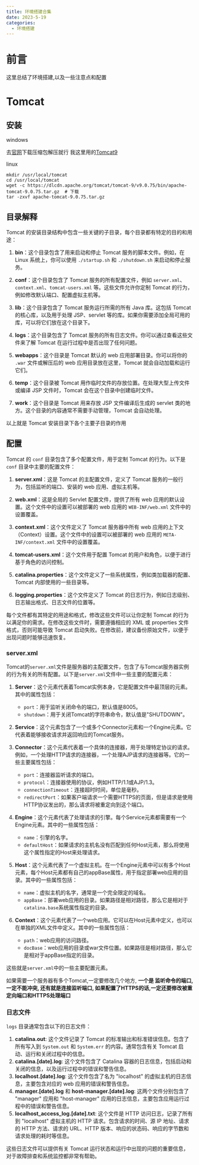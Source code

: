 ```yaml
---
title: 环境搭建合集
date: 2023-5-19
categories:
  - 环境搭建
---
```


# 前言

这里总结了环境搭建,以及一些注意点和配置

# Tomcat

## 安装

windows

去[官网](https://tomcat.apache.org/)下载压缩包解压就行 我这里用的[Tomcat9](https://dlcdn.apache.org/tomcat/tomcat-9/v9.0.75/bin/apache-tomcat-9.0.75-windows-x64.zip)

linux

```shell
mkdir /usr/local/tomcat
cd /usr/local/tomcat
wget -c https://dlcdn.apache.org/tomcat/tomcat-9/v9.0.75/bin/apache-tomcat-9.0.75.tar.gz  # 下载
tar -zxvf apache-tomcat-9.0.75.tar.gz 
```

## 目录解释

Tomcat 的安装目录结构中包含一些关键的子目录，每个目录都有特定的目的和用途：

1. **bin**：这个目录包含了用来启动和停止 Tomcat 服务的脚本文件。例如，在 Linux 系统上，你可以使用 `./startup.sh` 和 `./shutdown.sh` 来启动和停止服务。

2. **conf**：这个目录包含了 Tomcat 服务的所有配置文件，例如 `server.xml`、`context.xml`、`tomcat-users.xml` 等。这些文件允许你定制 Tomcat 的行为，例如修改默认端口、配置虚拟主机等。

3. **lib**：这个目录包含了 Tomcat 服务运行所需的所有 Java 库。这包括 Tomcat 的核心库，以及用于处理 JSP、servlet 等的库。如果你需要添加全局可用的库，可以将它们放在这个目录下。

4. **logs**：这个目录包含了 Tomcat 服务的所有日志文件。你可以通过查看这些文件来了解 Tomcat 在运行过程中是否出现了任何问题。

5. **webapps**：这个目录是 Tomcat 默认的 web 应用部署目录。你可以将你的 `.war` 文件或解压后的 web 应用目录放在这里，Tomcat 就会自动加载和运行它们。

6. **temp**：这个目录被 Tomcat 用作临时文件的存放位置。在处理大型上传文件或编译 JSP 文件时，Tomcat 会在这个目录中创建临时文件。

7. **work**：这个目录是 Tomcat 用来存放 JSP 文件编译后生成的 servlet 类的地方。这个目录的内容通常不需要手动管理，Tomcat 会自动处理。

以上就是 Tomcat 安装目录下各个主要子目录的作用

## 配置

Tomcat 的 `conf` 目录包含了多个配置文件，用于定制 Tomcat 的行为。以下是 `conf` 目录中主要的配置文件：

1. **server.xml**：这是 Tomcat 的主配置文件，定义了 Tomcat 服务的一般行为，包括监听的端口、安装的 web 应用、虚拟主机等。

2. **web.xml**：这是全局的 Servlet 配置文件，提供了所有 web 应用的默认设置。这个文件中的设置可以被部署的 web 应用的 `WEB-INF/web.xml` 文件中的设置覆盖。

3. **context.xml**：这个文件定义了 Tomcat 服务器中所有 web 应用的上下文（Context）设置。这个文件中的设置可以被部署的 web 应用的 `META-INF/context.xml` 文件中的设置覆盖。

4. **tomcat-users.xml**：这个文件用于配置 Tomcat 的用户和角色，以便于进行基于角色的访问控制。

5. **catalina.properties**：这个文件定义了一些系统属性，例如类加载器的配置、Tomcat 内部使用的一些目录等。

6. **logging.properties**：这个文件定义了 Tomcat 的日志行为，例如日志级别、日志输出格式、日志文件的位置等。

每个文件都有其特定的用途和格式，修改这些文件可以让你定制 Tomcat 的行为以满足你的需求。在修改这些文件时，需要遵循相应的 XML 或 properties 文件格式，否则可能导致 Tomcat 启动失败。在修改前，建议备份原始文件，以便于出现问题时能够迅速恢复。

### server.xml

Tomcat的`server.xml`文件是服务器的主配置文件，包含了与Tomcat服务器实例的行为有关的所有配置。以下是`server.xml`文件中一些主要的配置元素：

1. **Server**：这个元素代表着Tomcat实例本身，它是配置文件中最顶层的元素。其中的属性包括：
   - `port`：用于监听关闭命令的端口，默认值是8005。
   - `shutdown`：用于关闭Tomcat的字符串命令，默认值是"SHUTDOWN"。

2. **Service**：这个元素包含了一个或多个Connector元素和一个Engine元素。它代表着能够接收请求并返回响应的Tomcat服务。

3. **Connector**：这个元素代表着一个具体的连接器，用于处理特定协议的请求。例如，一个处理HTTP请求的连接器，一个处理AJP请求的连接器等。它的一些主要属性包括：
   - `port`：连接器监听请求的端口。
   - `protocol`：连接器使用的协议，例如HTTP/1.1或AJP/1.3。
   - `connectionTimeout`：连接超时时间，单位是毫秒。
   - `redirectPort`：如果客户端请求一个需要HTTPS的页面，但是请求是使用HTTP协议发出的，那么请求将被重定向到这个端口。

4. **Engine**：这个元素代表了处理请求的引擎。每个Service元素都需要有一个Engine元素。其中的一些属性包括：
   - `name`：引擎的名字。
   - `defaultHost`：如果请求的主机名没有匹配到任何Host元素，那么将使用这个属性指定的Host来处理请求。

5. **Host**：这个元素代表了一个虚拟主机。在一个Engine元素中可以有多个Host元素，每个Host元素都有自己的appBase属性，用于指定部署web应用的目录。其中的一些属性包括：
   - `name`：虚拟主机的名字，通常是一个完全限定的域名。
   - `appBase`：部署web应用的目录。如果路径是相对路径，那么它是相对于`catalina.base`系统属性指定的目录。

6. **Context**：这个元素代表了一个web应用。它可以在Host元素中定义，也可以在单独的XML文件中定义。其中的一些属性包括：
   - `path`：web应用的访问路径。
   - `docBase`：web应用的目录或war文件位置。如果路径是相对路径，那么它是相对于appBase指定的目录。

这些就是`server.xml`中的一些主要配置元素。

如果需要一个服务器有多个Tomcat,一定要修改几个地方, **一个是 监听命令的端口, 一定不能冲突, 还有就是连接监听端口, 如果配置了HTTPS的话,一定还要修改被重定向端口和HTTPS处理端口**

### 日志文件

`logs` 目录通常包含以下的日志文件：

1. **catalina.out**: 这个文件记录了 Tomcat 的标准输出和标准错误信息。包含了所有写入到 `System.out` 和 `System.err` 的内容。通常包含有关 Tomcat 启动、运行和关闭过程中的信息。
2. **catalina.[date].log**: 这个文件包含了 Catalina 容器的日志信息，包括启动和关闭的信息，以及运行过程中的错误和警告信息。
3. **localhost.[date].log**: 这个文件包含了名为 "localhost" 的虚拟主机的日志信息，主要包含对应的 web 应用的错误和警告信息。
4. **manager.[date].log** 和 **host-manager.[date].log**: 这两个文件分别包含了 "manager" 应用和 "host-manager" 应用的日志信息，主要包含应用运行过程中的错误和警告信息。
5. **localhost_access_log.[date].txt**: 这个文件是 HTTP 访问日志，记录了所有到 "localhost" 虚拟主机的 HTTP 请求。包含请求的时间、源 IP 地址、请求的 HTTP 方法、请求的 URL、HTTP 版本、响应的状态码、响应的字节数和请求处理的耗时等信息。

这些日志文件可以提供有关 Tomcat 运行状态和运行中出现的问题的重要信息，对于故障排查和系统监控都非常有帮助。





